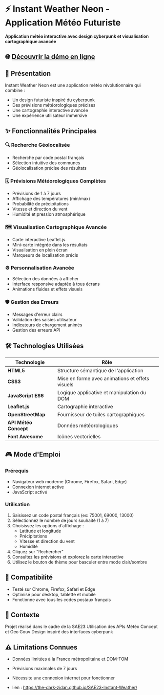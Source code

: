 # ⚡ Instant Weather Neon - Application Météo Futuriste

**Application météo interactive avec design cyberpunk et visualisation cartographique avancée**

## 🌐 [Découvrir la démo en ligne](https://the-dark-zidan.github.io/SAE23-Instant-Weather/)

## 📝 Présentation

Instant Weather Neon est une application météo révolutionnaire qui combine :
- Un design futuriste inspiré du cyberpunk
- Des prévisions météorologiques précises
- Une cartographie interactive avancée
- Une expérience utilisateur immersive

## ✨ Fonctionnalités Principales

### 🔍 Recherche Géolocalisée
- Recherche par code postal français
- Sélection intuitive des communes
- Géolocalisation précise des résultats

### 🗓️ Prévisions Météorologiques Complètes
- Prévisions de 1 à 7 jours
- Affichage des températures (min/max)
- Probabilité de précipitations
- Vitesse et direction du vent
- Humidité et pression atmosphérique

### 🗺️ Visualisation Cartographique Avancée
- Carte interactive Leaflet.js
- Mini-carte intégrée dans les résultats
- Visualisation en plein écran
- Marqueurs de localisation précis

### ⚙️ Personnalisation Avancée
- Sélection des données à afficher
- Interface responsive adaptée à tous écrans
- Animations fluides et effets visuels

### 🛡️ Gestion des Erreurs
- Messages d'erreur clairs
- Validation des saisies utilisateur
- Indicateurs de chargement animés
- Gestion des erreurs API

## 🛠️ Technologies Utilisées

| Technologie | Rôle |
|------------|------|
| **HTML5** | Structure sémantique de l'application |
| **CSS3** | Mise en forme avec animations et effets visuels |
| **JavaScript ES6** | Logique applicative et manipulation du DOM |
| **Leaflet.js** | Cartographie interactive |
| **OpenStreetMap** | Fournisseur de tuiles cartographiques |
| **API Météo Concept** | Données météorologiques |
| **Font Awesome** | Icônes vectorielles |

## 🎮 Mode d'Emploi

### Prérequis
- Navigateur web moderne (Chrome, Firefox, Safari, Edge)
- Connexion internet active
- JavaScript activé

### Utilisation
1. Saisissez un code postal français (ex: 75001, 69000, 13000)
2. Sélectionnez le nombre de jours souhaité (1 à 7)
3. Choisissez les options d'affichage :
   - Latitude et longitude
   - Précipitations
   - Vitesse et direction du vent
   - Humidité
4. Cliquez sur "Rechercher"
5. Consultez les prévisions et explorez la carte interactive
6. Utilisez le bouton de thème pour basculer entre mode clair/sombre

## 📱 Compatibilité
- Testé sur Chrome, Firefox, Safari et Edge 
- Optimisé pour desktop, tablette et mobile
- Fonctionne avec tous les codes postaux français


## 📜 Contexte
Projet réalisé dans le cadre de la SAE23
Utilisation des APIs Météo Concept et Geo Gouv
Design inspiré des interfaces cyberpunk

## ⚠️ Limitations Connues
- Données limitées à la France métropolitaine et DOM-TOM
- Prévisions maximales de 7 jours
- Nécessite une connexion internet pour fonctionner

- lien : https://the-dark-zidan.github.io/SAE23-Instant-Weather/
  
